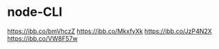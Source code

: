 # node-CLI
https://ibb.co/bmVhczZ
https://ibb.co/MkxfyXk
https://ibb.co/JzP4N2X
https://ibb.co/VW8F57w

